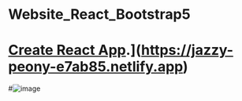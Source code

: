 # Website_React_Bootstrap5

# [Create React App](https://github.com/facebook/create-react-app).](https://jazzy-peony-e7ab85.netlify.app)

#![image](https://github.com/codingfun5/Website_React_Bootstrap5/assets/120322290/986dfbb0-e5b6-4eca-9511-ce125d92b251)
